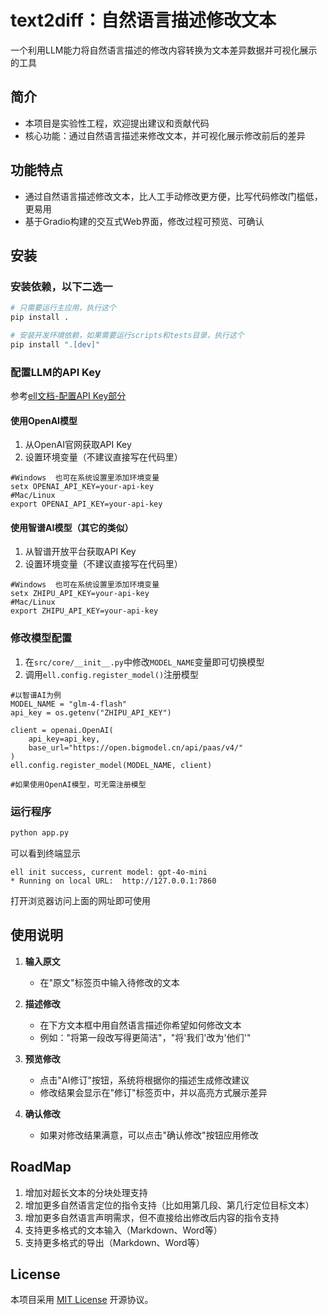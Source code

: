 # text2diff：自然语言描述修改文本
一个利用LLM能力将自然语言描述的修改内容转换为文本差异数据并可视化展示的工具

## 简介
- 本项目是实验性工程，欢迎提出建议和贡献代码
- 核心功能：通过自然语言描述来修改文本，并可视化展示修改前后的差异

## 功能特点
- 通过自然语言描述修改文本，比人工手动修改更方便，比写代码修改门槛低，更易用
- 基于Gradio构建的交互式Web界面，修改过程可预览、可确认

## 安装

### 安装依赖，以下二选一
```bash
# 只需要运行主应用，执行这个
pip install .

# 安装开发环境依赖，如果需要运行scripts和tests目录，执行这个
pip install ".[dev]"
```

### 配置LLM的API Key
参考[ell文档-配置API Key部分](https://docs.ell.so/installation.html#api-key-setup)

#### 使用OpenAI模型
1. 从OpenAI官网获取API Key
2. 设置环境变量（不建议直接写在代码里）
```
#Windows  也可在系统设置里添加环境变量
setx OPENAI_API_KEY=your-api-key
#Mac/Linux
export OPENAI_API_KEY=your-api-key
```

#### 使用智谱AI模型（其它的类似）
1. 从智谱开放平台获取API Key
2. 设置环境变量（不建议直接写在代码里）
```
#Windows  也可在系统设置里添加环境变量
setx ZHIPU_API_KEY=your-api-key
#Mac/Linux
export ZHIPU_API_KEY=your-api-key
```

### 修改模型配置
1. 在`src/core/__init__.py`中修改`MODEL_NAME`变量即可切换模型
2. 调用`ell.config.register_model()`注册模型
```
#以智谱AI为例
MODEL_NAME = "glm-4-flash"
api_key = os.getenv("ZHIPU_API_KEY")

client = openai.OpenAI(
    api_key=api_key,
    base_url="https://open.bigmodel.cn/api/paas/v4/"
) 
ell.config.register_model(MODEL_NAME, client)

#如果使用OpenAI模型，可无需注册模型
```

### 运行程序
```bash
python app.py
```
可以看到终端显示
```
ell init success, current model: gpt-4o-mini
* Running on local URL:  http://127.0.0.1:7860
```
打开浏览器访问上面的网址即可使用

## 使用说明

1. **输入原文**
   - 在"原文"标签页中输入待修改的文本

2. **描述修改**
   - 在下方文本框中用自然语言描述你希望如何修改文本
   - 例如："将第一段改写得更简洁"，"将'我们'改为'他们'"

3. **预览修改**
   - 点击"AI修订"按钮，系统将根据你的描述生成修改建议
   - 修改结果会显示在"修订"标签页中，并以高亮方式展示差异

4. **确认修改**
   - 如果对修改结果满意，可以点击"确认修改"按钮应用修改

## RoadMap
1. 增加对超长文本的分块处理支持
2. 增加更多自然语言定位的指令支持（比如用第几段、第几行定位目标文本）
3. 增加更多自然语言声明需求，但不直接给出修改后内容的指令支持
4. 支持更多格式的文本输入（Markdown、Word等）
5. 支持更多格式的导出（Markdown、Word等）


## License
本项目采用 [MIT License](LICENSE) 开源协议。